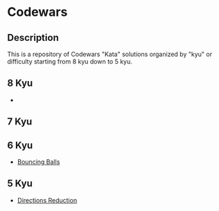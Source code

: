 # Codewars

## Description

This is a repository of Codewars "Kata" solutions organized by "kyu" or difficulty starting from 8 kyu down to 5 kyu.

## 8 Kyu
- 

## 7 Kyu

## 6 Kyu
- [Bouncing Balls](./6_Kyu/Bouncing_Balls.md)

## 5 Kyu
- [Directions Reduction](./5_Kyu/Directions_Reduction.md)
